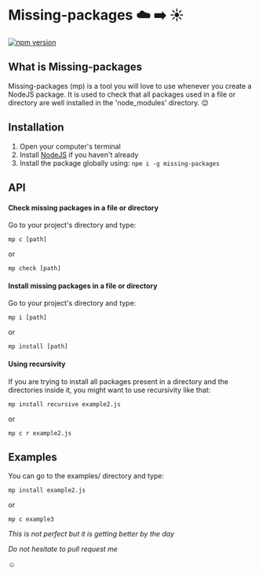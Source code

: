 # Missing-packages :cloud: :arrow_right: :sunny:
[![npm version](https://badge.fury.io/js/missing-packages.svg)](https://badge.fury.io/js/missing-packages)

## What is Missing-packages
Missing-packages (mp) is a tool you will love to use whenever you create a NodeJS package. It is used to check that all packages used in a file or directory are well installed in the 'node_modules' directory. :relieved:

## Installation

1. Open your computer's terminal
2. Install [NodeJS](http://nodejs.org) if you haven't already
3. Install the package globally using: `npm i -g missing-packages`

## API

#### Check missing packages in a file or directory

Go to your project's directory and type:

`mp c [path]`

or

`mp check [path]`

#### Install missing packages in a file or directory

Go to your project's directory and type:

`mp i [path]`

or

`mp install [path]`

#### Using recursivity

If you are trying to install all packages present in a directory and the directories inside it, you might want to use recursivity like that:

`mp install recursive example2.js`

or

`mp c r example2.js`

## Examples

You can go to the examples/ directory and type:

`mp install example2.js`

or

`mp c example3`

_This is not perfect but it is getting better by the day_

_Do not hesitate to pull request me_

:relaxed: 